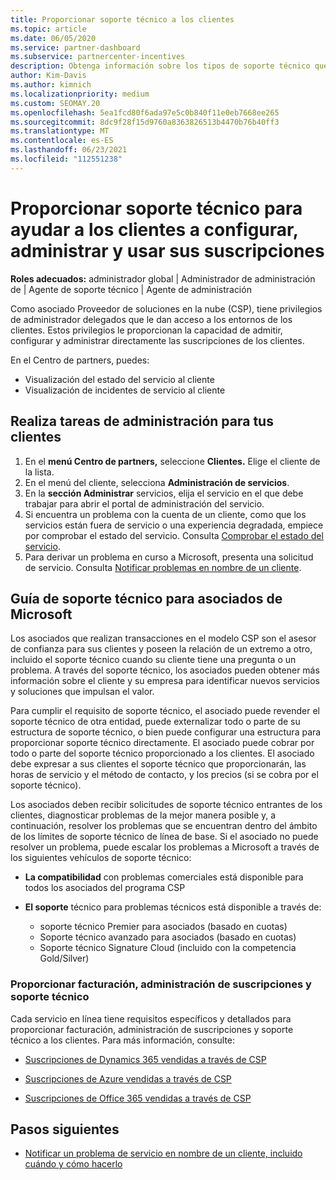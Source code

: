 ```yaml
---
title: Proporcionar soporte técnico a los clientes
ms.topic: article
ms.date: 06/05/2020
ms.service: partner-dashboard
ms.subservice: partnercenter-incentives
description: Obtenga información sobre los tipos de soporte técnico que los Proveedor de soluciones en la nube programa pueden ofrecer a sus clientes.
author: Kim-Davis
ms.author: kimnich
ms.localizationpriority: medium
ms.custom: SEOMAY.20
ms.openlocfilehash: 5ea1fcd80f6ada97e5c0b840f11e0eb7668ee265
ms.sourcegitcommit: 8dc9f28f15d9760a8363826513b4470b76b40ff3
ms.translationtype: MT
ms.contentlocale: es-ES
ms.lasthandoff: 06/23/2021
ms.locfileid: "112551238"
---
```

# <a name="provide-technical-support-to-help-customers-configure-manage-and-use-their-subscriptions"></a>Proporcionar soporte técnico para ayudar a los clientes a configurar, administrar y usar sus suscripciones


**Roles adecuados:** administrador global | Administrador de administración de | Agente de soporte técnico | Agente de administración

Como asociado Proveedor de soluciones en la nube (CSP), tiene privilegios de administrador delegados que le dan acceso a los entornos de los clientes. Estos privilegios le proporcionan la capacidad de admitir, configurar y administrar directamente las suscripciones de los clientes.

En el Centro de partners, puedes:

- Visualización del estado del servicio al cliente
- Visualización de incidentes de servicio al cliente

## <a name="perform-admin-tasks-for-your-customers"></a>Realiza tareas de administración para tus clientes

1. En el **menú Centro de partners,** seleccione **Clientes.** Elige el cliente de la lista.
2. En el menú del cliente, selecciona **Administración de servicios**.
3. En la **sección Administrar** servicios, elija el servicio en el que debe trabajar para abrir el portal de administración del servicio.
4. Si encuentra un problema con la cuenta de un cliente, como que los servicios están fuera de servicio o una experiencia degradada, empiece por comprobar el estado del servicio. Consulta [Comprobar el estado del servicio](check-service-health.md).
5. Para derivar un problema en curso a Microsoft, presenta una solicitud de servicio. Consulta [Notificar problemas en nombre de un cliente](report-problems-on-behalf-of-a-customer.md).

## <a name="microsoft-partner-support-guidance"></a>Guía de soporte técnico para asociados de Microsoft

Los asociados que realizan transacciones en el modelo CSP son el asesor de confianza para sus clientes y poseen la relación de un extremo a otro, incluido el soporte técnico cuando su cliente tiene una pregunta o un problema. A través del soporte técnico, los asociados pueden obtener más información sobre el cliente y su empresa para identificar nuevos servicios y soluciones que impulsan el valor.

Para cumplir el requisito de soporte técnico, el asociado puede revender el soporte técnico de otra entidad, puede externalizar todo o parte de su estructura de soporte técnico, o bien puede configurar una estructura para proporcionar soporte técnico directamente.  El asociado puede cobrar por todo o parte del soporte técnico proporcionado a los clientes. El asociado debe expresar a sus clientes el soporte técnico que proporcionarán, las horas de servicio y el método de contacto, y los precios (si se cobra por el soporte técnico). 

Los asociados deben recibir solicitudes de soporte técnico entrantes de los clientes, diagnosticar problemas de la mejor manera posible y, a continuación, resolver los problemas que se encuentran dentro del ámbito de los límites de soporte técnico de línea de base. Si el asociado no puede resolver un problema, puede escalar los problemas a Microsoft a través de los siguientes vehículos de soporte técnico:

- **La compatibilidad** con problemas comerciales está disponible para todos los asociados del programa CSP

- **El soporte** técnico para problemas técnicos está disponible a través de:

  - soporte técnico Premier para asociados (basado en cuotas)
  - Soporte técnico avanzado para asociados (basado en cuotas)
  - Soporte técnico Signature Cloud (incluido con la competencia Gold/Silver)

### <a name="providing-billing-subscription-management-and-technical-support"></a>Proporcionar facturación, administración de suscripciones y soporte técnico 

Cada servicio en línea tiene requisitos específicos y detallados para proporcionar facturación, administración de suscripciones y soporte técnico a los clientes. Para más información, consulte:

- [Suscripciones de Dynamics 365 vendidas a través de CSP](https://www.microsoftpartnercommunity.com/t5/CSP/Microsoft-Partner-Support-Guidance/m-p/5262#M30)

- [Suscripciones de Azure vendidas a través de CSP](https://www.microsoftpartnercommunity.com/t5/CSP/Microsoft-Partner-Support-Guidance/m-p/5263#M31)

- [Suscripciones de Office 365 vendidas a través de CSP](https://www.microsoftpartnercommunity.com/t5/CSP/Microsoft-Partner-Support-Guidance/m-p/5264#M32)

## <a name="next-steps"></a>Pasos siguientes

- [Notificar un problema de servicio en nombre de un cliente, incluido cuándo y cómo hacerlo](report-problems-on-behalf-of-a-customer.md)